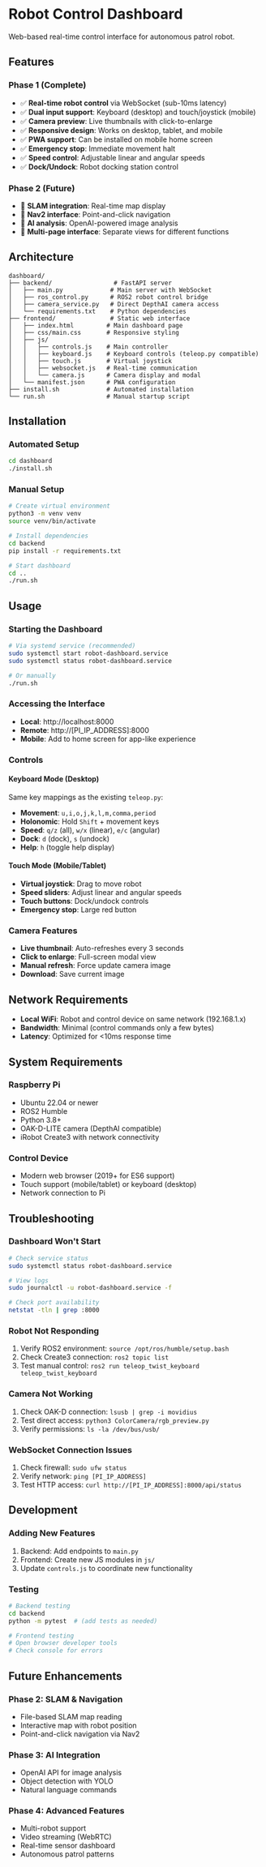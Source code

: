 # Robot Control Dashboard

Web-based real-time control interface for autonomous patrol robot.

## Features

### Phase 1 (Complete)
- ✅ **Real-time robot control** via WebSocket (sub-10ms latency)
- ✅ **Dual input support**: Keyboard (desktop) and touch/joystick (mobile)
- ✅ **Camera preview**: Live thumbnails with click-to-enlarge
- ✅ **Responsive design**: Works on desktop, tablet, and mobile
- ✅ **PWA support**: Can be installed on mobile home screen
- ✅ **Emergency stop**: Immediate movement halt
- ✅ **Speed control**: Adjustable linear and angular speeds
- ✅ **Dock/Undock**: Robot docking station control

### Phase 2 (Future)
- 🔄 **SLAM integration**: Real-time map display
- 🔄 **Nav2 interface**: Point-and-click navigation
- 🔄 **AI analysis**: OpenAI-powered image analysis
- 🔄 **Multi-page interface**: Separate views for different functions

## Architecture

```
dashboard/
├── backend/                 # FastAPI server
│   ├── main.py             # Main server with WebSocket
│   ├── ros_control.py      # ROS2 robot control bridge
│   ├── camera_service.py   # Direct DepthAI camera access
│   └── requirements.txt    # Python dependencies
├── frontend/               # Static web interface
│   ├── index.html         # Main dashboard page
│   ├── css/main.css       # Responsive styling
│   ├── js/
│   │   ├── controls.js    # Main controller
│   │   ├── keyboard.js    # Keyboard controls (teleop.py compatible)
│   │   ├── touch.js       # Virtual joystick
│   │   ├── websocket.js   # Real-time communication
│   │   └── camera.js      # Camera display and modal
│   └── manifest.json      # PWA configuration
├── install.sh             # Automated installation
└── run.sh                 # Manual startup script
```

## Installation

### Automated Setup
```bash
cd dashboard
./install.sh
```

### Manual Setup
```bash
# Create virtual environment
python3 -m venv venv
source venv/bin/activate

# Install dependencies
cd backend
pip install -r requirements.txt

# Start dashboard
cd ..
./run.sh
```

## Usage

### Starting the Dashboard
```bash
# Via systemd service (recommended)
sudo systemctl start robot-dashboard.service
sudo systemctl status robot-dashboard.service

# Or manually
./run.sh
```

### Accessing the Interface
- **Local**: http://localhost:8000
- **Remote**: http://[PI_IP_ADDRESS]:8000
- **Mobile**: Add to home screen for app-like experience

### Controls

#### Keyboard Mode (Desktop)
Same key mappings as the existing `teleop.py`:
- **Movement**: `u,i,o,j,k,l,m,comma,period`
- **Holonomic**: Hold `Shift` + movement keys
- **Speed**: `q/z` (all), `w/x` (linear), `e/c` (angular)
- **Dock**: `d` (dock), `s` (undock)
- **Help**: `h` (toggle help display)

#### Touch Mode (Mobile/Tablet)
- **Virtual joystick**: Drag to move robot
- **Speed sliders**: Adjust linear and angular speeds
- **Touch buttons**: Dock/undock controls
- **Emergency stop**: Large red button

### Camera Features
- **Live thumbnail**: Auto-refreshes every 3 seconds
- **Click to enlarge**: Full-screen modal view
- **Manual refresh**: Force update camera image
- **Download**: Save current image

## Network Requirements

- **Local WiFi**: Robot and control device on same network (192.168.1.x)
- **Bandwidth**: Minimal (control commands only a few bytes)
- **Latency**: Optimized for <10ms response time

## System Requirements

### Raspberry Pi
- Ubuntu 22.04 or newer
- ROS2 Humble
- Python 3.8+
- OAK-D-LITE camera (DepthAI compatible)
- iRobot Create3 with network connectivity

### Control Device
- Modern web browser (2019+ for ES6 support)
- Touch support (mobile/tablet) or keyboard (desktop)
- Network connection to Pi

## Troubleshooting

### Dashboard Won't Start
```bash
# Check service status
sudo systemctl status robot-dashboard.service

# View logs
sudo journalctl -u robot-dashboard.service -f

# Check port availability
netstat -tln | grep :8000
```

### Robot Not Responding
1. Verify ROS2 environment: `source /opt/ros/humble/setup.bash`
2. Check Create3 connection: `ros2 topic list`
3. Test manual control: `ros2 run teleop_twist_keyboard teleop_twist_keyboard`

### Camera Not Working
1. Check OAK-D connection: `lsusb | grep -i movidius`
2. Test direct access: `python3 ColorCamera/rgb_preview.py`
3. Verify permissions: `ls -la /dev/bus/usb/`

### WebSocket Connection Issues
1. Check firewall: `sudo ufw status`
2. Verify network: `ping [PI_IP_ADDRESS]`
3. Test HTTP access: `curl http://[PI_IP_ADDRESS]:8000/api/status`

## Development

### Adding New Features
1. Backend: Add endpoints to `main.py`
2. Frontend: Create new JS modules in `js/`
3. Update `controls.js` to coordinate new functionality

### Testing
```bash
# Backend testing
cd backend
python -m pytest  # (add tests as needed)

# Frontend testing  
# Open browser developer tools
# Check console for errors
```

## Future Enhancements

### Phase 2: SLAM & Navigation
- File-based SLAM map reading
- Interactive map with robot position
- Point-and-click navigation via Nav2

### Phase 3: AI Integration
- OpenAI API for image analysis
- Object detection with YOLO
- Natural language commands

### Phase 4: Advanced Features
- Multi-robot support
- Video streaming (WebRTC)
- Real-time sensor dashboard
- Autonomous patrol patterns